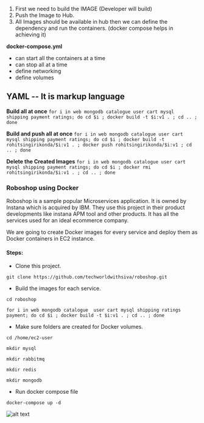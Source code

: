 1. First we need to build the IMAGE (Developer will build)
2. Push the Image to Hub.
3. All Images should be available in hub then we can define the dependency and run the containers. (docker compose helps in achieving it)

**docker-compose.yml**
 - can start all the containers at a time
 - can stop all at a time
 - define networking
 - define volumes

 **YAML**
 -- It is markup language
 --  

**Build all at once**
`for i in web mongodb catalogue user cart mysql shipping payment ratings; do cd $i ; docker build -t $i:v1 . ; cd .. ; done`

**Build and push all at once**
`for i in web mongodb catalogue user cart mysql shipping payment ratings; do cd $i ; docker build -t rohitsingirikonda/$i:v1 . ; docker push rohitsingirikonda/$i:v1 ; cd .. ; done`

**Delete the Created Images**
`for i in web mongodb catalogue user cart mysql shipping payment ratings; do cd $i ; docker rmi rohitsingirikonda/$i:v1 . ; cd .. ; done`


### Roboshop using Docker

Roboshop is a sample popular Microservices application. It is owned by Instana which is acquired by IBM. They use this project in their product developments like instana APM tool and other products. It has all the services used for an ideal ecommerce company.

We are going to create Docker images for every service and deploy them as Docker containers in EC2 instance.

#### Steps:
* Clone this project.
```
git clone https://github.com/techworldwithsiva/roboshop.git
```
* Build the images for each service.
```
cd roboshop
```
```
for i in web mongodb catalogue  user cart mysql shipping ratings payment; do cd $i ; docker build -t $i:v1 . ; cd .. ; done
```
* Make sure folders are created for Docker volumes.
```
cd /home/ec2-user
```
```
mkdir mysql
```
```
mkdir rabbitmq
```
```
mkdir redis
```
```
mkdir mongodb
```
* Run docker compose file
```
docker-compose up -d
```

![alt text](roboshop.png)
